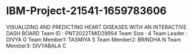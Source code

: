 # IBM-Project-21541-1659783606
VISUALIZING AND PREDICTING HEART DISEASES WITH AN INTERACTIVE DASH BOARD
Team ID     : PNT2022TMID29954
Team Size   : 4
Team Leader : DIVYA G
Team Member1: TASMIYA S
Team Member2: BRINDHA N
Team Member3: DIVYABALA C
